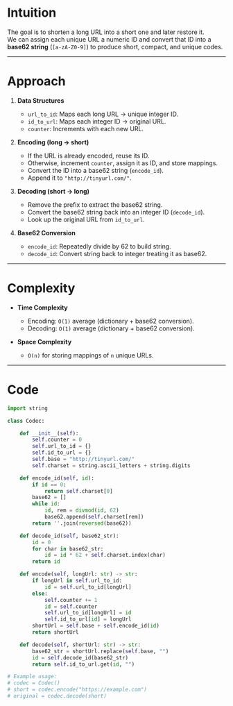 # Intuition
The goal is to shorten a long URL into a short one and later restore it.  
We can assign each unique URL a numeric ID and convert that ID into a **base62 string** (`[a-zA-Z0-9]`) to produce short, compact, and unique codes.

---

# Approach
1. **Data Structures**  
   - `url_to_id`: Maps each long URL → unique integer ID.  
   - `id_to_url`: Maps each integer ID → original URL.  
   - `counter`: Increments with each new URL.

2. **Encoding (long → short)**  
   - If the URL is already encoded, reuse its ID.  
   - Otherwise, increment `counter`, assign it as ID, and store mappings.  
   - Convert the ID into a base62 string (`encode_id`).  
   - Append it to `"http://tinyurl.com/"`.

3. **Decoding (short → long)**  
   - Remove the prefix to extract the base62 string.  
   - Convert the base62 string back into an integer ID (`decode_id`).  
   - Look up the original URL from `id_to_url`.

4. **Base62 Conversion**  
   - `encode_id`: Repeatedly divide by 62 to build string.  
   - `decode_id`: Convert string back to integer treating it as base62.

---

# Complexity
- **Time Complexity**
  - Encoding: `O(1)` average (dictionary + base62 conversion).  
  - Decoding: `O(1)` average (dictionary + base62 conversion).  

- **Space Complexity**  
  - `O(n)` for storing mappings of `n` unique URLs.  

---

# Code
```python
import string

class Codec:

    def __init__(self):
        self.counter = 0
        self.url_to_id = {}
        self.id_to_url = {}
        self.base = "http://tinyurl.com/"
        self.charset = string.ascii_letters + string.digits

    def encode_id(self, id):
        if id == 0:
            return self.charset[0]
        base62 = []
        while id:
            id, rem = divmod(id, 62)
            base62.append(self.charset[rem])
        return ''.join(reversed(base62))

    def decode_id(self, base62_str):
        id = 0
        for char in base62_str:
            id = id * 62 + self.charset.index(char)
        return id

    def encode(self, longUrl: str) -> str:
        if longUrl in self.url_to_id:
            id = self.url_to_id[longUrl]
        else:
            self.counter += 1
            id = self.counter
            self.url_to_id[longUrl] = id
            self.id_to_url[id] = longUrl
        shortUrl = self.base + self.encode_id(id)
        return shortUrl

    def decode(self, shortUrl: str) -> str:
        base62_str = shortUrl.replace(self.base, "")
        id = self.decode_id(base62_str)
        return self.id_to_url.get(id, "")

# Example usage:
# codec = Codec()
# short = codec.encode("https://example.com")
# original = codec.decode(short)
